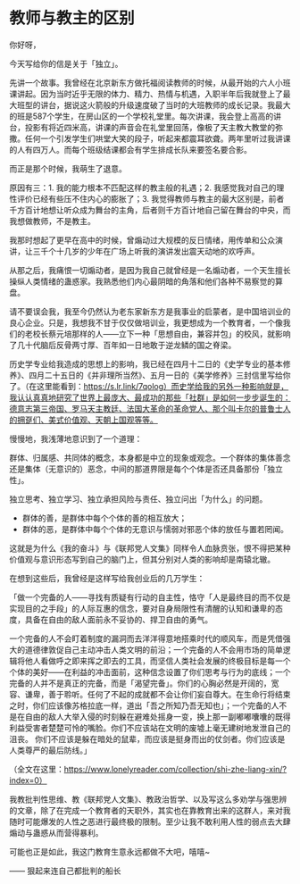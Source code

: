 # 教师与教主的区别

你好呀，

今天写给你的信是关于「独立」。

先讲一个故事。我曾经在北京新东方做托福阅读教师的时候，从最开始的六人小班课讲起。因为当时近乎无限的体力、精力、热情与机遇，入职半年后我就登上了最大班型的讲台，据说这火箭般的升级速度破了当时的大班教师的成长记录。我最大的班是587个学生，在房山区的一个学校礼堂里。每次讲课，我会登上高高的讲台，投影有将近四米高，讲课的声音会在礼堂里回荡，像极了天主教大教堂的弥撒。任何一个引发学生们哄堂大笑的段子，听起来都震耳欲聋。两年里听过我讲课的人有四万人。而每个班级结课都会有学生排成长队来要签名要合影。

而正是那个时候，我萌生了退意。

原因有三：1. 我的能力根本不匹配这样的教主般的礼遇；2. 我感觉我对自己的理性评价已经有些压不住内心的膨胀了；3. 我觉得教师与教主的最大区别是，前者千方百计地想让听众成为舞台的主角，后者则千方百计地自己留在舞台的中央，而我想做教师，不是教主。

我那时想起了更早在高中的时候，曾煽动过大规模的反日情绪，用传单和公众演讲，让三千个十几岁的少年在广场上听我的演讲发出震天动地的欢呼声。

从那之后，我痛恨一切煽动者，是因为我自己就曾经是一名煽动者，一个天生擅长操纵人类情绪的蛊惑家。我熟悉他们内心最阴暗的角落和他们各种不易察觉的算盘。

请不要误会我，我至今仍然认为老东家新东方是我事业的启蒙者，是中国培训业的良心企业。只是，我想我不甘于仅仅做培训业，我更想成为一个教育者，一个像我们的老校长蔡元培那样的人——立下一种「思想自由，兼容并包」的校风，就影响了几十代脑后反骨两寸厚、百年如一日地敢于逆龙鳞的国之脊梁。

历史学专业给我造成的思想上的影响，我已经在四月十二日的《史学专业的基本修养》、四月二十五日的《并非理所当然》、五月一日的《美学修养》三封信里写给你了。（在这里能看到：https://s.lr.link/7qolog）而史学给我的另外一种影响就是，我认认真真地研究了世界上最庞大、最成功的那些「社群」是如何一步步诞生的：德意志第三帝国、罗马天主教廷、法国大革命的革命党人、那个叫卡尔的普鲁士人的拥趸们、美式价值观、天朝上国观等等。

慢慢地，我浅薄地意识到了一个道理：

群体、归属感、共同体的概念，本身都是中立的现象或观念。一个群体的集体善念还是集体（无意识的）恶念，中间的那道界限是每个个体是否还具备那份「独立性」。

独立思考、独立学习、独立承担风险与责任、独立问出「为什么」的问题。

- 群体的善，是群体中每个个体的善的相互放大；
- 群体的恶，是群体中每个个体的无意识与懦弱对邪恶个体的放任与置若罔闻。

这就是为什么《我的奋斗》与《联邦党人文集》同样令人血脉贲张，恨不得把某种价值观与意识形态写到自己的脑门上，但其分别对人类的影响却是南辕北辙。

在想到这些后，我曾经是这样写给我创业后的几万学生：

「做一个完备的人——寻找有质疑有行动的自主性，恪守「人是最终目的而不仅是实现目的之手段」的人际互惠的信念，要对自身局限性有清醒的认知和谦卑的态度，具备在自由的敌人面前永不妥协的、捍卫自由的勇气。

一个完备的人不会盯着制度的漏洞而去洋洋得意地搭乘时代的顺风车，而是凭借强大的道德律敦促自己主动冲击人类文明的前沿；一个完备的人不会用市场的简单逻辑将他人看做呼之即来挥之即去的工具，而坚信人类社会发展的终极目标是每一个个体的美好——在利益的冲击面前，这种信念设置了你们思考与行为的底线；一个完备的人并不是真正的完备，而是「渴望完备」。你们的心胸必然是开阔的，宽容、谦卑，善于聆听。任何了不起的成就都不会让你们妄自尊大。在生命行将结束之时，你们应该像苏格拉底一样，道出「吾之所知乃吾无知也」；一个完备的人不是在自由的敌人大举入侵的时刻躲在避难处摇身一变，换上那一副嘟嘟囔囔的既得利益受害者楚楚可怜的嘴脸。你们不应该站在文明的废墟上毫无建树地发泄自己的沮丧。 你们不应该是躲在暗处的鼠辈，而应该是挺身而出的仗剑者。你们应该是人类尊严的最后防线。」

（全文在这里：https://www.lonelyreader.com/collection/shi-zhe-liang-xin/?index=0）

我教批判性思维、教《联邦党人文集》、教政治哲学、以及写这么多劝学与强思辨的文章，除了在完成一个教育者的天职外，其实也在靠教育出来的这群人，来对我随时可能爆发的人性之恶进行最终极的限制。至少让我不敢利用人性的弱点去大肆煽动与蛊惑从而营得暴利。

可能也正是如此，我这门教育生意永远都做不大吧，嘻嘻~

—— 狠起来连自己都批判的船长